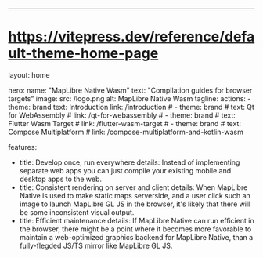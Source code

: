 ---
# https://vitepress.dev/reference/default-theme-home-page
layout: home

hero:
  name: "MapLibre Native Wasm"
  text: "Compilation guides for browser targets"
  image:
    src: /logo.png
    alt: MapLibre Native Wasm
  tagline: 
  actions:
    - theme: brand
      text: Introduction
      link: /introduction
    # - theme: brand
    #   text: Qt for WebAssembly
    #   link: /qt-for-webassembly
    # - theme: brand
    #   text: Flutter Wasm Target
    #   link: /flutter-wasm-target
    # - theme: brand
    #   text: Compose Multiplatform
    #   link: /compose-multiplatform-and-kotlin-wasm
    

features:
  - title: Develop once, run everywhere
    details: Instead of implementing separate web apps you can just compile your existing mobile and desktop apps to the web.
  - title: Consistent rendering on server and client
    details: When MapLibre Native is used to make static maps serverside, and a user click such an image to launch MapLibre GL JS in the browser, it's likely that there will be some inconsistent visual output.
  - title: Efficient maintenance
    details: If MapLibre Native can run efficient in the browser, there might be a point where it becomes more favorable to maintain a web-optimized graphics backend for MapLibre Native, than a fully-flegded JS/TS mirror like MapLibre GL JS.

